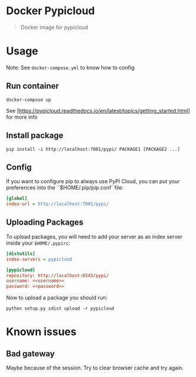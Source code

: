 # Docker Pypicloud

> Docker image for pypicloud


# Usage

Note: See `docker-compose.yml` to know how to config

## Run container

```
docker-compose up
```

See [https://pypicloud.readthedocs.io/en/latest/topics/getting_started.html] for more info

## Install package

```
pip install -i http://localhost:7001/pypi/ PACKAGE1 [PACKAGE2 ...]
```

## Config

If you want to configure pip to always use PyPI Cloud, you can put your preferences into the ``$HOME/.pip/pip.conf` file:

```ini
[global]
index-url = http://localhost:7001/pypi/
```

## Uploading Packages

To upload packages, you will need to add your server as an index server inside your `$HOME/.pypirc`:

```ini
[distutils]
index-servers = pypicloud

[pypicloud]
repository: http://localhost:6543/pypi/
username: <<username>>
password: <<password>>
```

Now to upload a package you should run:

```
python setup.py sdist upload -r pypicloud
```

# Known issues

## Bad gateway

Maybe because of the session. Try to clear browser cache and try again.
